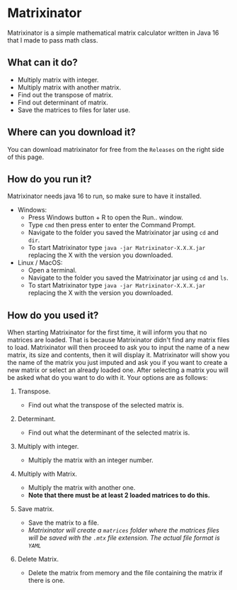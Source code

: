 # Matrixinator

Matrixinator is a simple mathematical matrix calculator written in Java 16 that I made to pass math class.

## What can it do?

- Multiply matrix with integer.
- Multiply matrix with another matrix.
- Find out the transpose of matrix.
- Find out determinant of matrix.
- Save the matrices to files for later use.

## Where can you download it?

You can download matrixinator for free from the `Releases` on the right side of this page.

## How do you run it?

Matrixinator needs java 16 to run, so make sure to have it installed.
- Windows: 
	- Press Windows button + R to open the Run.. window.
	- Type `cmd` then press enter to enter the Command Prompt.
	- Navigate to the folder you saved the Matrixinator jar using `cd` and `dir`.
	- To start Matrixinator type `java -jar Matrixinator-X.X.X.jar` replacing the X with the version you downloaded.
- Linux / MacOS:
	- Open a terminal.
	- Navigate to the folder you saved the Matrixinator jar using `cd` and `ls`.
	- To start Matrixinator type `java -jar Matrixinator-X.X.X.jar` replacing the X with the version you downloaded.

## How do you used it?

When starting Matrixinator for the first time, it will inform you that no matrices are loaded.
That is because Matrixinator didn't find any matrix files to load.
Matrixinator will then proceed to ask you to input the name of a new matrix, its size and contents, then it will  display it.
Matrixinator will show you the name of the matrix you just imputed and ask you if you want to create a new matrix or select an already loaded one.
After selecting a matrix you will be asked what do you want to do with it. Your options are as follows:

1. Transpose.
	- Find out what the transpose of the selected matrix is.
2. Determinant.
	- Find out what the determinant of the selected matrix is.
3. Multiply with integer.
	- Multiply the matrix with an integer number.
4. Multiply with Matrix.
	- Multiply the matrix with another one. 
	- **Note that there must be at least 2 loaded matrices to do this.**

5. Save matrix.
	- Save the matrix to a file.
	- *Matrixinator will create a `matrices` folder where the matrices files will be saved with the `.mtx` file extension. The actual file format is `YAML`*
6. Delete Matrix.
	- Delete the matrix from memory and the file containing the matrix if there is one.

